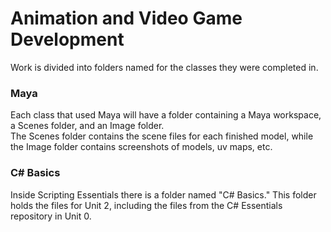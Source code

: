 # Animation and Video Game Development
Work is divided into folders named for the classes they were completed in.  
### Maya
Each class that used Maya will have a folder containing a Maya workspace, a Scenes folder, and an Image folder.  
The Scenes folder contains the scene files for each finished model, while the Image folder contains screenshots of models, uv maps, etc. 

### C# Basics
Inside Scripting Essentials there is a folder named "C# Basics." This folder holds the files for Unit 2, including the files from the C# Essentials repository in Unit 0.
